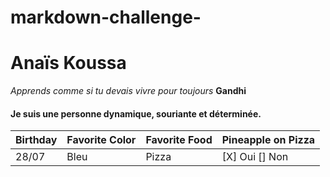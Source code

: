 # markdown-challenge-

# Anaïs Koussa #

*Apprends comme si tu devais vivre pour toujours* **Gandhi**



#### Je suis une personne dynamique, souriante et déterminée. ####

| Birthday | Favorite Color | Favorite Food | Pineapple on Pizza |
|  ------- | -------------- | ------------- | -------------------|
|   28/07  |     Bleu       |     Pizza     |    [X] Oui [] Non  |





